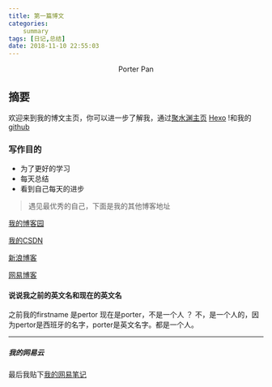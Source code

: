 ```yaml
---
title: 第一篇博文
categories:     
    summary    
tags: [日记,总结]
date: 2018-11-10 22:55:03
---
```


<center> Porter Pan </center>

## 摘要

欢迎来到我的博文主页，你可以进一步了解我，通过[聚水渊主页](www.porterpan.tk) [Hexo](https://hexo.io/) !和我的[github](https://github.com/smri)

<!-- more -->

### 写作目的

* 为了更好的学习
* 每天总结
* 看到自己每天的进步

> 遇见最优秀的自己，下面是我的其他博客地址

[我的博客园](https://www.cnblogs.com/pertor/)

[我的CSDN](https:---)

[新浪博客](https://weibo.com/26mod=personinfo&is_all=1)

[网易博客](http://blog.163.tipertor/)

#### 说说我之前的英文名和现在的英文名

之前我的firstname 是pertor 现在是porter，不是一个人 ？
不，是一个人的，因为pertor是西班牙的名字，porter是英文名字。都是一个人。

-------------

##### 我的网易云
最后我贴下[我的网易笔记](...)

